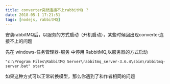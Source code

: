 ```yaml
---
title: converter突然连接不上rabbitMQ ？
date: 2018-05-1 17:21:51
tags: [nodejs, rabbitMQ]
---
```




安装rabbitMQ后，以服务的方式启动（开机启动），某些时候回出现converter连接不上的问题

先在 windows-任务管理器-服务 中停用 RabbitMQ,以服务器的方式启动

```
"c:\Program Files\RabbitMQ Server\rabbitmq_server-3.6.4\sbin\rabbitmq-server.bat" start
``` 

如果这种方式可以正常转换模型，那么你遇到了和作者相同的问题

